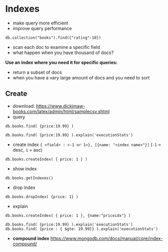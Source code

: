 # Indexes
- make query more efficient 
- improve query performance

`db.collection("books").find({"rating":10})`
- scan each doc to examine a specific field 
- what happen when you have thousand of docs?

**Use an index where you need it for specific queries:**
- return a subset of docs 
- when you have a vary large amount of docs and you need to sort 

## Create 

- download: https://www.dickimaw-books.com/latex/admin/html/samplecsv.shtml
- query 
```
db.books.find( {price:19.99} )

db.books.find( {price:19.99} ).explain('executionStats')
```
- create index `{ <field> : <-1 or 1>}, [{name: "<index name>"}]` (`-1` = desc, `1` = asc)
```
db.books.createIndex( { price: 1 } )
```
- show index 
```
db.books.getIndexes()
```
- drop index
```
db.books.dropIndex( {price: 1} )
```
- explain 
```
db.books.createIndex( { price: 1 }, {name:"priceidx"} )

db.books.find( {price:19.99} ).explain('executionStats')
db.books.find( {price : { $gte: 19.99}} ).explain('executionStats')
```

- **compound index**
https://www.mongodb.com/docs/manual/core/index-compound/